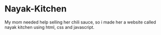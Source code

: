 # Nayak-Kitchen
My mom needed help selling her chili sauce, so i made her a website  called nayak  kitchen using html, css and javascript.
